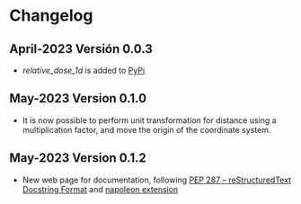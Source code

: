 # Changelog

## April-2023  Versión 0.0.3
  * *relative_dose_1d* is added to [PyPi](https://pypi.org/)

## May-2023 Version 0.1.0
  * It is now possible to perform unit transformation for distance using a multiplication factor, and move the origin of the coordinate system.

## May-2023 Version 0.1.2
  * New web page for documentation, following [PEP 287 – reStructuredText Docstring Format](https://peps.python.org/pep-0287/) and [napoleon extension](https://www.sphinx-doc.org/en/master/usage/extensions/napoleon.html#module-sphinx.ext.napoleon)